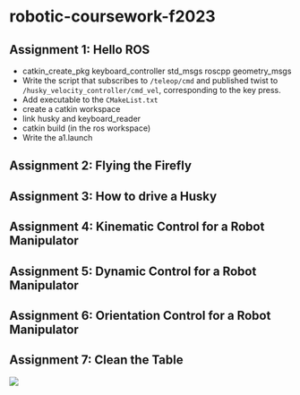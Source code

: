 # robotic-coursework-f2023

## Assignment 1: Hello ROS

* catkin_create_pkg keyboard_controller std_msgs roscpp geometry_msgs 
* Write the script that subscribes to `/teleop/cmd` and published twist to `/husky_velocity_controller/cmd_vel`, corresponding to the key press. 
* Add executable to the `CMakeList.txt`
* create a catkin workspace
* link husky and keyboard_reader
* catkin build (in the ros workspace)
* Write the a1.launch

## Assignment 2: Flying the Firefly

## Assignment 3: How to drive a Husky

## Assignment 4: Kinematic Control for a Robot Manipulator

## Assignment 5: Dynamic Control for a Robot Manipulator

## Assignment 6: Orientation Control for a Robot Manipulator

## Assignment 7: Clean the Table

![](video/Clean_the_table-ezgif.com-speed.gif)
